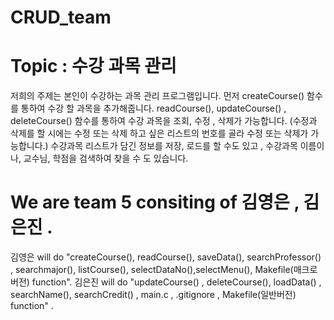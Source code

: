 # CRUD_team
# Topic : 수강 과목 관리

 저희의 주제는 본인이 수강하는 과목 관리 프로그램입니다. 
 먼저 createCourse() 함수를 통하여 수강 할 과목을 추가해줍니다.
 readCourse(), updateCourse() , deleteCourse() 함수를 통하여 수강 과목을 조회, 수정 ,  삭제가 가능합니다. (수정과 삭제를 할 시에는 수정 또는 삭제 하고 싶은 리스트의 번호를 골라 수정 또는 삭제가 가능합니다.)
 수강과목 리스트가 담긴 정보를 저장, 로드를 할 수도 있고 , 
 수강과목 이름이나, 교수님, 학점을 검색하여 찾을 수 도 있습니다.

# We are team 5 consiting of 김영은 , 김은진 .
 김영은 will do "createCourse(), readCourse(), saveData(), searchProfessor() , searchmajor(), listCourse(), selectDataNo(),selectMenu(), Makefile(매크로버전) function".
 김은진 will do "updateCourse() , deleteCourse(), loadData() , searchName(), searchCredit() , main.c , .gitignore , Makefile(일반버전) function" .
